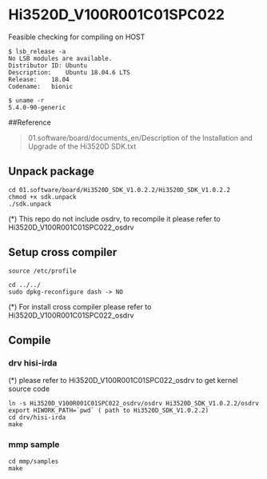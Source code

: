 # Hi3520D_V100R001C01SPC022
Feasible checking for compiling on HOST
```
$ lsb_release -a
No LSB modules are available.
Distributor ID:	Ubuntu
Description:	Ubuntu 18.04.6 LTS
Release:	18.04
Codename:	bionic

$ uname -r
5.4.0-90-generic
```

##Reference
> 01.software/board/documents_en/Description of the Installation and Upgrade of the Hi3520D SDK.txt

## Unpack package
```
cd 01.software/board/Hi3520D_SDK_V1.0.2.2/Hi3520D_SDK_V1.0.2.2
chmod +x sdk.unpack
./sdk.unpack
```
(*) This repo do not include osdrv, to recompile it please refer to Hi3520D_V100R001C01SPC022_osdrv 

## Setup cross compiler 
```
source /etc/profile

cd ../../
sudo dpkg-reconfigure dash -> NO

```

(*) For install cross compiler please refer to Hi3520D_V100R001C01SPC022_osdrv 



## Compile
### drv hisi-irda

(*) please refer to Hi3520D_V100R001C01SPC022_osdrv to get kernel source code

```
ln -s Hi3520D_V100R001C01SPC022_osdrv/osdrv Hi3520D_SDK_V1.0.2.2/osdrv
export HIWORK_PATH=`pwd` ( path to Hi3520D_SDK_V1.0.2.2)
cd drv/hisi-irda
make
```

### mmp sample 

```
cd mmp/samples
make
```

